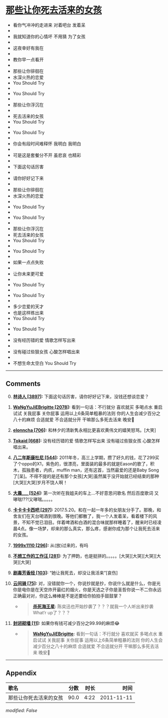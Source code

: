 # [那些让你死去活来的女孩](https://music.163.com/song?id=5418001)

* 看你气冲冲的走进来 对着吧台 发着呆
* 
* 我就知道你的心情坏 不用猜 为了女孩
* 
* 这夜幸好有我在
* 
* 教你早一点看开
* 
* 那些让你徘徊在
* 水深火热的恋爱
* You Should Try
* 
* You Should Try
* 
* 那些让你浮沉在
* 
* 死去活来的女孩
* You Should Try
* 
* You Should Try
* 
* 你会有段时间难释怀 我明白 我明白
* 
* 可是这是套餐分不开 虽悲哀 也精彩
* 
* 下面这句话厉害
* 
* 请你好好记下来
* 
* 那些让你徘徊在
* 水深火热的恋爱
* 
* You Should Try
* 
* You Should Try
* 
* 那些让你浮沉在
* 死去活来的女孩
* You Should Try
* 
* You Should Try
* 
* 如果一点点失败
* 
* 让你未来更可爱
* 
* You Should Try
* 
* You Should Try
* 
* 多少恋爱的天才
* 也是这样练出来
* You Should Try
* 
* You Should Try
* 
* 没有经历错的爱 情歌怎样写出来
* 
* 没有碰过些狠女孩 心酸怎样唱出来
* 
* 不想生命太空白 You Should Try


---

## Comments
0. **[林诗人 \[3897\]](https://music.163.com/#/user/home?id=8915323):** 下面这句话厉害，请你好好记下来，没钱还想谈恋爱？

1. **[WaNgYuJiEBrigitte \[2078\]](https://music.163.com/#/user/home?id=64239494):** 看到一句话：不行就分 喜欢就买 多喝点水 重启试试 关我屁事 关你屁事 运用以上6条简单粗暴的法则 你的人生会减少百分之八十的麻烦  合适就爱 不合适就分开 干嘛那么多死去活来 晚安🌝

2. **[elonncha \[706\]](https://music.163.com/#/user/home?id=41754601):** 和林夕的清新隽永相比更喜欢黄伟文的嬉笑怒骂。[大笑]

3. **[Tokaid \[668\]](https://music.163.com/#/user/home?id=41837882):** 没有经历错的爱 情歌怎样写出来   没有碰过些狠女孩 心酸怎样唱出来。

4. **[八二年斯康杜尼 \[544\]](https://music.163.com/#/user/home?id=50394373):** 2011年冬，高三上学期，攒了好久的钱，花了299买了个oppo的X1，紫色的，很漂亮，里面装的最多的就是Eason的歌了，积木，孤独患者，内疚，muffin man，还有这首，当然最爱的还是Baby Song了[呆]。不得不提的是还有那个女孩[大哭]虽然属于没开始就已经结束的那种[大哭][大哭]岁月不饶人啊！

5. **[大晨___ \[524\]](https://music.163.com/#/user/home?id=69275511):** 第一次听在我姐夫的车上…不好意思问歌名  然后百度歌词 又哮喘!??!又哮喘。。。。。

6. **[卡卡卡卡西吧 \[297\]](https://music.163.com/#/user/home?id=372014207):** 2017.5.20。和在一起一年多的女朋友分手了。那晚，和舍友们在天台喝酒到很晚。等他们都散了，我一个人发着呆，看着楼下的风景，不知不觉已泪目。伴着啤酒和白酒的混合味就那样睡着了，醒来时已经凌晨4点。像一场梦，却来的那么真实，那么疼，感谢你成为那个让我死去活来的女孩。

7. **[1999x1110 \[296\]](https://music.163.com/#/user/home?id=131070998):** 从(放)过来的，有吗

8. **[不想工作的工作汪 \[281\]](https://music.163.com/#/user/home?id=42731462):** 为了押韵，也是挺拼的。。。。。[大哭][大哭][大哭][大哭][大哭]

9. **[剧毒芳香烃 \[103\]](https://music.163.com/#/user/home?id=403022546):** “她让我死去，却没让我活来”[哀伤]

10. **[云间骑 \[75\]](https://music.163.com/#/user/home?id=8853253):** 对，没错就你一个，你说抄就是抄，你说什么就是什么，你是光你是电你是在天空炸开最红的烟火，你是天选之子你是圣哲你说一不二你永远正确最对对，你这么棒棒是不是还要给你拍拍手鼓鼓掌？
	* > **[杀死海王星](https://music.163.com/#/user/home?id=89154163):** 陈奕迅也开始抄袭了？？？就我一个人听出来抄袭What‘r up了？？？

11. **[封闭砌墙 \[11\]](https://music.163.com/#/user/home?id=495429933):** 如果你有钱可减少百分之99.99的麻烦😂
	* > **[WaNgYuJiEBrigitte](https://music.163.com/#/user/home?id=64239494):** 看到一句话：不行就分 喜欢就买 多喝点水 重启试试 关我屁事 关你屁事 运用以上6条简单粗暴的法则 你的人生会减少百分之八十的麻烦  合适就爱 不合适就分开 干嘛那么多死去活来 晚安🌝



---

## Appendix

|歌名|分数|时长|时间|
|:---|:---:|---:|---:|
|那些让你死去活来的女孩|90.0|4:22|2011-11-11

*modified: False*